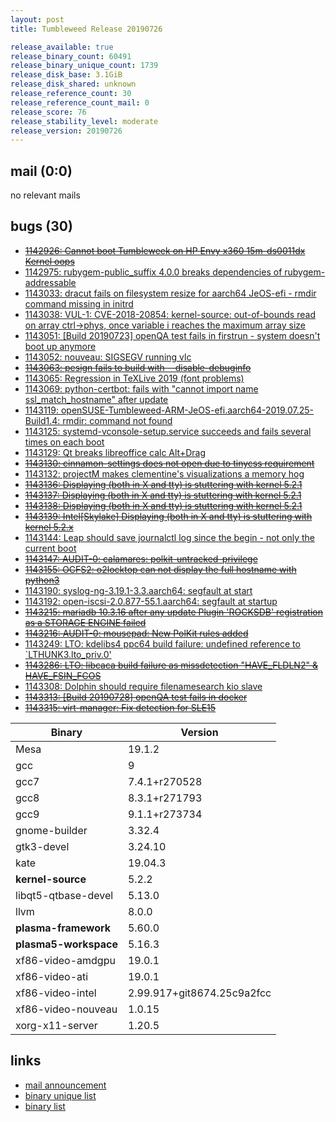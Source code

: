 ```yaml
---
layout: post
title: Tumbleweed Release 20190726

release_available: true
release_binary_count: 60491
release_binary_unique_count: 1739
release_disk_base: 3.1GiB
release_disk_shared: unknown
release_reference_count: 30
release_reference_count_mail: 0
release_score: 76
release_stability_level: moderate
release_version: 20190726
---
```


## mail (0:0)

no relevant mails

## bugs (30)

<!--more-->

- ~~[1142926: Cannot boot Tumbleweek on HP Envy x360 15m-ds0011dx Kernel oops](https://bugzilla.opensuse.org/show_bug.cgi?id=1142926)~~
- [1142975: rubygem-public_suffix 4.0.0 breaks dependencies of rubygem-addressable](https://bugzilla.opensuse.org/show_bug.cgi?id=1142975)
- [1143033: dracut fails on filesystem resize for aarch64 JeOS-efi - rmdir command missing in initrd](https://bugzilla.opensuse.org/show_bug.cgi?id=1143033)
- [1143038: VUL-1: CVE-2018-20854: kernel-source: out-of-bounds read on array ctrl->phys, once variable i reaches the maximum array size](https://bugzilla.opensuse.org/show_bug.cgi?id=1143038)
- [1143051: \[Build 20190723\] openQA test fails in firstrun - system doesn't boot up anymore](https://bugzilla.opensuse.org/show_bug.cgi?id=1143051)
- [1143052: nouveau: SIGSEGV running vlc](https://bugzilla.opensuse.org/show_bug.cgi?id=1143052)
- ~~[1143063: pesign fails to build with --disable-debuginfo](https://bugzilla.opensuse.org/show_bug.cgi?id=1143063)~~
- [1143065: Regression in TeXLive 2019 (font problems)](https://bugzilla.opensuse.org/show_bug.cgi?id=1143065)
- [1143069: python-certbot: fails with "cannot import name ssl_match_hostname" after update](https://bugzilla.opensuse.org/show_bug.cgi?id=1143069)
- [1143119: openSUSE-Tumbleweed-ARM-JeOS-efi.aarch64-2019.07.25-Build1.4: rmdir: command not found](https://bugzilla.opensuse.org/show_bug.cgi?id=1143119)
- [1143125: systemd-vconsole-setup.service succeeds and fails several times on each boot](https://bugzilla.opensuse.org/show_bug.cgi?id=1143125)
- [1143129: Qt breaks libreoffice calc Alt+Drag](https://bugzilla.opensuse.org/show_bug.cgi?id=1143129)
- ~~[1143130: cinnamon-settings does not open due to tinycss requirement](https://bugzilla.opensuse.org/show_bug.cgi?id=1143130)~~
- [1143132: projectM makes clementine's visualizations a memory hog](https://bugzilla.opensuse.org/show_bug.cgi?id=1143132)
- ~~[1143136: Displaying (both in X and tty) is stuttering with kernel 5.2.1](https://bugzilla.opensuse.org/show_bug.cgi?id=1143136)~~
- ~~[1143137: Displaying (both in X and tty) is stuttering with kernel 5.2.1](https://bugzilla.opensuse.org/show_bug.cgi?id=1143137)~~
- ~~[1143138: Displaying (both in X and tty) is stuttering with kernel 5.2.1](https://bugzilla.opensuse.org/show_bug.cgi?id=1143138)~~
- ~~[1143139: Intel\[Skylake\] Displaying (both in X and tty) is stuttering with kernel 5.2.x](https://bugzilla.opensuse.org/show_bug.cgi?id=1143139)~~
- [1143144: Leap should save journalctl log since the begin - not only the current boot](https://bugzilla.opensuse.org/show_bug.cgi?id=1143144)
- ~~[1143147: AUDIT-0: calamares: polkit-untracked-privilege](https://bugzilla.opensuse.org/show_bug.cgi?id=1143147)~~
- ~~[1143155: OCFS2: o2locktop can not display the full hostname with python3](https://bugzilla.opensuse.org/show_bug.cgi?id=1143155)~~
- [1143190: syslog-ng-3.19.1-3.3.aarch64: segfault at start](https://bugzilla.opensuse.org/show_bug.cgi?id=1143190)
- [1143192: open-iscsi-2.0.877-55.1.aarch64: segfault at startup](https://bugzilla.opensuse.org/show_bug.cgi?id=1143192)
- ~~[1143215: mariadb 10.3.16 after any update Plugin 'ROCKSDB' registration as a STORAGE ENGINE failed](https://bugzilla.opensuse.org/show_bug.cgi?id=1143215)~~
- ~~[1143216: AUDIT-0: mousepad: New PolKit rules added](https://bugzilla.opensuse.org/show_bug.cgi?id=1143216)~~
- [1143249: LTO: kdelibs4 ppc64 build failure: undefined reference to `LTHUNK3.lto_priv.0'](https://bugzilla.opensuse.org/show_bug.cgi?id=1143249)
- ~~[1143286: LTO: libcaca build failure as missdetection "HAVE_FLDLN2" & HAVE_FSIN_FCOS](https://bugzilla.opensuse.org/show_bug.cgi?id=1143286)~~
- [1143308: Dolphin should require filenamesearch kio slave](https://bugzilla.opensuse.org/show_bug.cgi?id=1143308)
- ~~[1143313: \[Build 20190728\] openQA test fails in docker](https://bugzilla.opensuse.org/show_bug.cgi?id=1143313)~~
- ~~[1143315: virt-manager: Fix detection for SLE15](https://bugzilla.opensuse.org/show_bug.cgi?id=1143315)~~

Binary | Version
--- | ---
Mesa | 19.1.2
gcc | 9
gcc7 | 7.4.1+r270528
gcc8 | 8.3.1+r271793
gcc9 | 9.1.1+r273734
gnome-builder | 3.32.4
gtk3-devel | 3.24.10
kate | 19.04.3
**kernel-source** | 5.2.2
libqt5-qtbase-devel | 5.13.0
llvm | 8.0.0
**plasma-framework** | 5.60.0
**plasma5-workspace** | 5.16.3
xf86-video-amdgpu | 19.0.1
xf86-video-ati | 19.0.1
xf86-video-intel | 2.99.917+git8674.25c9a2fcc
xf86-video-nouveau | 1.0.15
xorg-x11-server | 1.20.5

## links

- [mail announcement](https://lists.opensuse.org/opensuse-factory/2019-07/msg00409.html)
- [binary unique list](http://download.opensuse.org/history/20190726/rpm.unique.list)
- [binary list](http://download.opensuse.org/history/20190726/rpm.list)
